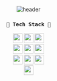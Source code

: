 

<!--
### Hi there 👋
**Qubely/Qubely** is a ✨ _special_ ✨ repository because its `README.md` (this file) appears on your GitHub profile.

Here are some ideas to get you started:

- 🔭 I’m currently working on ...
- 🌱 I’m currently learning ...
- 👯 I’m looking to collaborate on ...
- 🤔 I’m looking for help with ...
- 💬 Ask me about ...
- 📫 How to reach me: ...
- 😄 Pronouns: ...
- ⚡ Fun fact: ...
-->

<div align="center">
  
![header](https://capsule-render.vercel.app/api?type=rounded&fontColor=auto&color=auto&height=200&section=header&text=Back-end%20Development%20&fontSize=60&desc=Welcome!&descAlignY=75) 


### `💙 Tech Stack 💙`
<img src="https://img.shields.io/badge/Java-89A426?style=for-the-badge&logo=java&logoColor=white" height="25" /> 
<img src="https://img.shields.io/badge/JavaScript-468010?style=for-the-badge&logo=javascript&logoColor=F7DF1E" height="25" /> 
<img src="https://img.shields.io/badge/jQuery-D17001?style=for-the-badge&logo=jquery&logoColor=white" height="25" />  
<br>
<img src="https://img.shields.io/badge/HTML5-E34F26?style=for-the-badge&logo=html5&logoColor=white" height="25" />
<img src="https://img.shields.io/badge/CSS3-1572B6?&style=for-the-badge&logo=css3&logoColor=white" height="25" />
<img src="https://img.shields.io/badge/Bootstrap-7952B3?style=for-the-badge&logo=bootstrap&logoColor=white" height="25" />
<br>
<img src="https://img.shields.io/badge/Spring_Boot-6DB33F?style=for-the-badge&logo=spring-boot" height="25" />
<img src="https://img.shields.io/badge/MySQL-4479A1?style=for-the-badge&logo=mysql&logoColor=white" height="25" />
<img src="https://img.shields.io/badge/GitHub-181717?style=for-the-badge&logo=github&logoColor=white" height="25" />
<br>
<img src="https://img.shields.io/badge/Amazon_EC2-FF9900?style=for-the-badge&logo=amazonec2&logoColor=white" height="25" />
<br>

</div>
